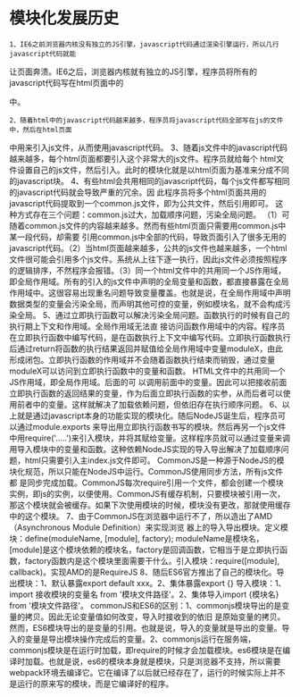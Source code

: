 # 模块化发展历史
    1、IE6之前浏览器内核没有独立的JS引擎，javascript代码通过渲染引擎运行，所以几行javascript代码就能
让页面奔溃。IE6之后，浏览器内核就有独立的JS引擎，程序员将所有的javascript代码写在html页面中的
<script type='text/javascript'></script>中。
    2、随着html中的javascript代码越来越多，程序员将javascript代码全部写在js的文件中，然后在html页面
中用<script src="js/index.js"></script>来引入js文件，从而使用javascript代码。
    3、随着js文件中的javascript代码越来越多，每个html页面都要引入这个非常大的js文件。程序员就给每个
html文件设置自己的js文件，然后引入。此时的模块化就是以html页面为基准来分成不同的javascript块。
    4、有些html会共用相同的javascript代码，每个js文件都写相同的javascript代码就会导致严重的冗余。因
此程序员将多个html页面共用的javascript代码提取到一个common.js文件，即为公共文件，然后引用即可。
这种方式存在三个问题：common.js过大，加载顺序问题，污染全局问题。
    （1）可随着common.js文件的内容越来越多。然而有些html页面只需要用common.js中某一段代码，却需要
引用common.js中全部的代码，导致页面引入了很多无用的javascript代码。（2）当html页面越来越多，公共的js文件也越来越多，一个html文件很可能会引用多个js文件。系统从上往下逐一执行<script></script>，因此js文件必须按照程序的逻辑排序，不然程序会报错。（3）同一个html文件中的<script></script>共用同一个JS作用域，即全局作用域。所有的<script></script>引入的js文件中声明的全局变量和函数，都直接暴露在全局作用域中。这很容易出现重名问题导致变量覆盖。也就是说，在全局作用域中声明数据类型的变量会污染全局，而声明其他可控的变量，例如模块名，就不会构成污染全局。
    5、通过立即执行函数可以解决污染全局问题。函数执行的时候有自己的执行期上下文和作用域。全局作用域无法直
接访问函数作用域中的内容。程序员在立即执行函数中编写代码，是在函数执行上下文中编写代码。立即执行函数执行后通过return将函数的执行结果返回并赋值给全局作用域中变量moduleX，由此形成闭包。立即执行函数的作用域并不会随着函数执行结束而销毁，通过变量moduleX可以访问到立即执行函数中的变量和函数。
        HTML文件中的<script></script>共用同一个JS作用域，即全局作用域。后面的<script></script>可
以调用前面<script></script>中的变量。因此可以把接收前面立即执行函数的返回结果的变量，作为后面立即执行函数的实参，从而后者可以使用前者中的变量。这样就解决了加载依赖问题，但依旧存在执行顺序问题。
    6、以上就是通过javascript本身的功能实现的模块化。随后NodeJS诞生后，程序员可以通过module.exports
来导出用立即执行函数书写的模块。然后再另一个js文件中用require('.....')来引入模块，并将其赋给变量。这样程序员就可以通过变量来调用导入模块中的变量和函数。这种依赖NodeJS实现的导入导出解决了加载顺序问题，html只需要引入主index.js文件即可。
    CommonJS是一种源于NodeJS的模块化规范，所以只能在NodeJS中运行。CommonJS使用同步方法，所有js文件都
是同步完成加载。CommonJS每次require引用一个文件，都会创建一个模块实例，即js的实例，以便使用。CommonJS有缓存机制，只要模块被引用一次，那这个模块就会被缓存。如果下次使用模块的时候，模块没有更改，那就使用缓存中的这个模块。
    7、由于CommonJS在浏览器中运行不了，所以造出了AMD（Asynchronous Module Definition）来实现浏览
器上的导入导出模块。定义模块：define(moduleName, [module], factory); moduleName是模块名，[module]是这个模块依赖的模块名，factory是回调函数，它相当于是立即执行函数，factory函数内是这个模块里面需要干什么。引入模块：require([module], callback)。实现AMD的是RequireJS
    8、随后ES6官方推出了自己的模块化。导出模块：1、默认暴露export default xxx。2、集体暴露export {}
导入模块：1、import 接收模块的变量名 from '模块文件路径'。2、集体导入import {模块名} from '模块文件路径'。
    commonJS和ES6的区别：1、commonjs模块导出的是变量的拷贝。因此无论变量值如何改变，导入时接收到的依旧
是原始变量的拷贝。然而，ES6模块导出的是变量的引用。也就是说，导入的变量就是导出的变量。导入的变量是导出模块操作完成后的变量。2、commonjs运行在服务端，commonjs模块是在运行时加载，即require的时候才会加载模块。es6模块是在编译时加载。也就是说，es6的模块本身就是模块，只是浏览器不支持，所以需要webpack环境去编译它。它在编译了以后就已经存在了，运行的时候实际上并不是运行的原来写的模块，而是它编译好的程序。

